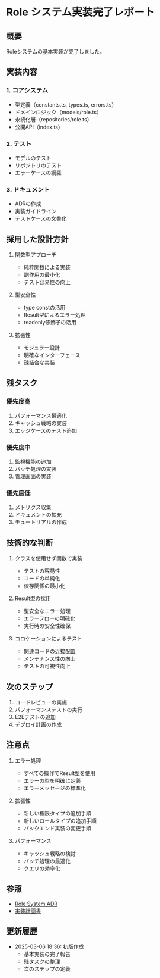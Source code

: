 # Role システム実装完了レポート

## 概要

Roleシステムの基本実装が完了しました。

## 実装内容

### 1. コアシステム
- 型定義（constants.ts, types.ts, errors.ts）
- ドメインロジック（models/role.ts）
- 永続化層（repositories/role.ts）
- 公開API（index.ts）

### 2. テスト
- モデルのテスト
- リポジトリのテスト
- エラーケースの網羅

### 3. ドキュメント
- ADRの作成
- 実装ガイドライン
- テストケースの文書化

## 採用した設計方針

1. 関数型アプローチ
   - 純粋関数による実装
   - 副作用の最小化
   - テスト容易性の向上

2. 型安全性
   - type constの活用
   - Result型によるエラー処理
   - readonly修飾子の活用

3. 拡張性
   - モジュラー設計
   - 明確なインターフェース
   - 疎結合な実装

## 残タスク

### 優先度高
1. パフォーマンス最適化
2. キャッシュ戦略の実装
3. エッジケースのテスト追加

### 優先度中
1. 監視機能の追加
2. バッチ処理の実装
3. 管理画面の実装

### 優先度低
1. メトリクス収集
2. ドキュメントの拡充
3. チュートリアルの作成

## 技術的な判断

1. クラスを使用せず関数で実装
   - テストの容易性
   - コードの単純化
   - 依存関係の最小化

2. Result型の採用
   - 型安全なエラー処理
   - エラーフローの明確化
   - 実行時の安全性確保

3. コロケーションによるテスト
   - 関連コードの近接配置
   - メンテナンス性の向上
   - テストの可視性向上

## 次のステップ

1. コードレビューの実施
2. パフォーマンステストの実行
3. E2Eテストの追加
4. デプロイ計画の作成

## 注意点

1. エラー処理
   - すべての操作でResult型を使用
   - エラーの型を明確に定義
   - エラーメッセージの標準化

2. 拡張性
   - 新しい権限タイプの追加手順
   - 新しいロールタイプの追加手順
   - バックエンド実装の変更手順

3. パフォーマンス
   - キャッシュ戦略の検討
   - バッチ処理の最適化
   - クエリの効率化

## 参照

- [Role System ADR](../adr/implementation/2025-03/role-system-implementation.md)
- [実装計画書](../../../src/core/role/logs/ai/2025-03/2025-03-06_18_03-role-system-implementation.md)

## 更新履歴

- 2025-03-06 18:36: 初版作成
  - 基本実装の完了報告
  - 残タスクの整理
  - 次のステップの定義